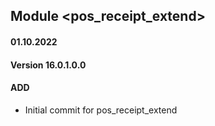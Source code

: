 ## Module <pos_receipt_extend>

#### 01.10.2022
#### Version 16.0.1.0.0
#### ADD
- Initial commit for pos_receipt_extend